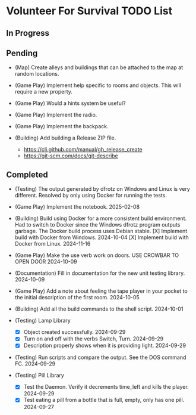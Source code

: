 # Volunteer For Survival TODO List

## In Progress

## Pending

* (Map) Create alleys and buildings that can be attached to the map at random locations.

* (Game Play) Implement help specific to rooms and objects. This will require a new property.

* (Game Play) Would a hints system be useful?

* (Game Play) Implement the radio.

* (Game Play) Implement the backpack.

* (Building) Add building a Release ZIP file.
  * <https://cli.github.com/manual/gh_release_create>
  * <https://git-scm.com/docs/git-describe>

## Completed

* (Testing) The output generated by dfrotz on Windows and Linux is very different.
  Resolved by only using Docker for running the tests.

* (Game Play) Implement the notebook. 2025-02-08

* (Building) Build using Docker for a more consistent build environment.
  Had to switch to Docker since the Windows dfrotz program outputs garbage.
  The Docker build process uses Debian stable.
  [X] Implement build with Docker from Windows. 2024-10-04
  [X] Implement build with Docker from Linux. 2024-11-16

* (Game Play) Make the use verb work on doors. USE CROWBAR TO OPEN DOOR 2024-10-09

* (Documentation) Fill in documentation for the new unit testing library. 2024-10-09

* (Game Play) Add a note about feeling the tape player in your pocket to the initial description of the first room. 2024-10-05

* (Building) Add all the build commands to the shell script. 2024-10-01

* (Testing) Lamp Library
  * [X] Object created successfully. 2024-09-29
  * [X] Turn on and off with the verbs Switch, Turn. 2024-09-29
  * [X] Description properly shows when it is providing light. 2024-09-29

* (Testing) Run scripts and compare the output. See the DOS command FC. 2024-09-29

* (Testing) Pill Library
  * [X] Test the Daemon. Verify it decrements time_left and kills the player. 2024-09-29
  * [X] Test eating a pill from a bottle that is full, empty, only has one pill. 2024-09-27
